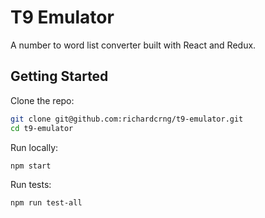 # T9 Emulator

A number to word list converter built with React and Redux.

## Getting Started

Clone the repo:
```bash
git clone git@github.com:richardcrng/t9-emulator.git
cd t9-emulator
```

Run locally:
```bash
npm start
```

Run tests:
```bash
npm run test-all
```